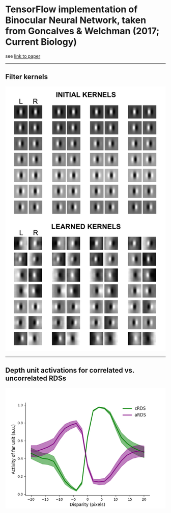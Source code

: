 # TensorFlow implementation of Binocular Neural Network, taken from Goncalves & Welchman (2017; Current Biology)
see [link to paper](https://www.cell.com/current-biology/fulltext/S0960-9822(17)30404-9)

----
## Filter kernels
![](https://github.com/michaelsmclayton/BinocularNeuralNetwork/raw/master/figures/kernelsBeforeAndAfterTraining.png)

----
## Depth unit activations for correlated vs. uncorrelated RDSs
![](https://github.com/michaelsmclayton/BinocularNeuralNetwork/raw/master/figures/disparityResultsForCorrAndAntiCorr.png)

